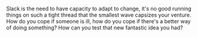 
<div style="margin-bottom: 0px; margin-top: 0px;">

Slack is the need to have capacity to adapt to change, it's no good
running things on such a tight thread that the smallest wave capsizes
your venture. How do you cope if someone is ill, how do you cope if
there's a better way of doing something? How can you test that new
fantastic idea you had?

</div>
